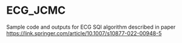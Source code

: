 # ECG_JCMC

Sample code and outputs for ECG SQI algorithm described in paper 
https://link.springer.com/article/10.1007/s10877-022-00948-5

